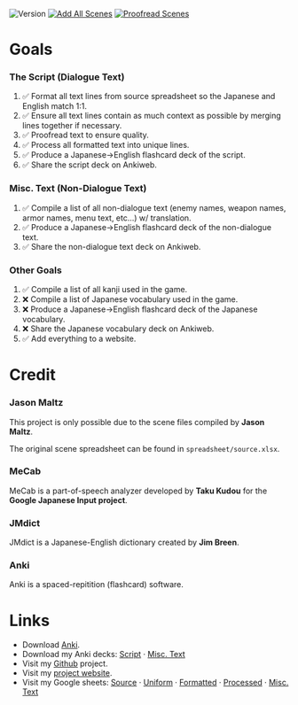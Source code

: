 ![Version](https://img.shields.io/github/package-json/v/nowotato/final-fantasy-vii-catalog?style=for-the-badge)
[![Add All Scenes](https://img.shields.io/github/milestones/progress-percent/nowotato/final-fantasy-vii-catalog/1?label=scene-completion&style=for-the-badge)](https://github.com/nowotato/final-fantasy-vii-catalog/milestone/1)
[![Proofread Scenes](https://img.shields.io/github/milestones/progress-percent/nowotato/final-fantasy-vii-catalog/2?label=proofread-scenes&style=for-the-badge)](https://github.com/nowotato/final-fantasy-vii-catalog/milestone/2)

# Goals
### The Script (Dialogue Text)
1. ✅ Format all text lines from source spreadsheet so the Japanese and English match 1:1.
2. ✅ Ensure all text lines contain as much context as possible by merging lines together if necessary.
4. ✅ Proofread text to ensure quality.
5. ✅ Process all formatted text into unique lines.
6. ✅ Produce a Japanese->English flashcard deck of the script.
7. ✅ Share the script deck on Ankiweb.

### Misc. Text (Non-Dialogue Text)
1. ✅ Compile a list of all non-dialogue text (enemy names, weapon names, armor names, menu text, etc...) w/ translation.
2. ✅ Produce a Japanese->English flashcard deck of the non-dialogue text.
3. ✅ Share the non-dialogue text deck on Ankiweb.

### Other Goals
1. ✅ Compile a list of all kanji used in the game.
2. ❌ Compile a list of Japanese vocabulary used in the game.
3. ❌ Produce a Japanese->English flashcard deck of the Japanese vocabulary.
4. ❌ Share the Japanese vocabulary deck on Ankiweb.
5. ✅ Add everything to a website.

# Credit
### Jason Maltz
This project is only possible due to the scene files compiled by **Jason Maltz**.

The original scene spreadsheet can be found in `spreadsheet/source.xlsx`.

### MeCab
MeCab is a part-of-speech analyzer developed by **Taku Kudou** for the **Google Japanese Input project**.

### JMdict
JMdict is a Japanese-English dictionary created by **Jim Breen**.

### Anki
Anki is a spaced-repitition (flashcard) software.

# Links
* Download [Anki](https://apps.ankiweb.net/).
* Download my Anki decks: [Script](https://ankiweb.net/shared/info/1382550012) · [Misc. Text](https://ankiweb.net/shared/info/1700863070)
* Visit my [Github](https://github.com/nowotato/final-fantasy-vii-catalog) project.
* Visit my [project website](https://nowotato.github.io/final-fantasy-vii-catalog/).
* Visit my Google sheets: [Source](https://docs.google.com/spreadsheets/d/15j1daY2lC815kON_Lj1pOAIUgT3u9Pljn_OItqY-xHY/edit?usp=sharing) · [Uniform](https://docs.google.com/spreadsheets/d/15hmEPF-JQ7F0wcm8nlD3Ic9y8Ix2VOCP5sSI4zi3fpI/edit?usp=sharing) · [Formatted](https://docs.google.com/spreadsheets/d/1V3nNlDEZySQZzSKkVULG0hkyuMywq0jQB8xA2nPrPJ8/edit?usp=sharing) · [Processed](https://docs.google.com/spreadsheets/d/192VVNqbRRjMVa7XKZ2kVIvHyWHuP4audZ8TssQTNwK0/edit?usp=sharing) · [Misc. Text](https://docs.google.com/spreadsheets/d/1zReHSaUUPfFW7eEsJl53tEtGgxufpekUNw6JxlML2fg/edit?usp=sharing)
